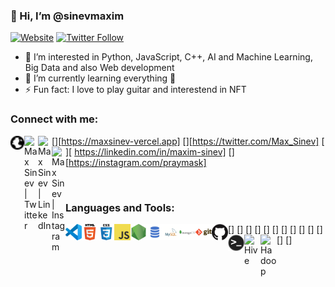 ### 👋 Hi, I’m @sinevmaxim

[![Website](https://img.shields.io/website?label=maxsinev.vercel.app&style=for-the-badge&url=https%3A%2F%maxsinev.vercel.app)](https://maxsinev.vercel.app)
[![Twitter Follow](https://img.shields.io/twitter/follow/Max_Sinev?color=1DA1F2&logo=twitter&style=for-the-badge)](https://twitter.com/intent/follow?original_referer=https%3A%2F%2Fgithub.com%2FSinevMaxim&screen_name=Max_Sinev)

- 👀 I’m interested in Python, JavaScript, C++, AI and Machine Learning, Big Data and also Web development
- 🌱 I’m currently learning everything 🤣
- ⚡ Fun fact: I love to play guitar and interestend in NFT




### Connect with me:

[<img align="left" alt="MaxSinev Portfolio" width="22px" src="https://raw.githubusercontent.com/iconic/open-iconic/master/svg/globe.svg" />][https://maxsinev-vercel.app]
[<img align="left" alt="Max Sinev | Twitter" width="22px" src="https://cdn.jsdelivr.net/npm/simple-icons@v3/icons/twitter.svg" />][https://twitter.com/Max_Sinev]
[<img align="left" alt="Max Sinev | LinkedIn" width="22px" src="https://cdn.jsdelivr.net/npm/simple-icons@v3/icons/linkedin.svg" />][ https://linkedin.com/in/maxim-sinev]
[<img align="left" alt="Max Sinev | Instagram" width="22px" src="https://cdn.jsdelivr.net/npm/simple-icons@v3/icons/instagram.svg" />][https://instagram.com/praymask]


<br />

### Languages and Tools:

[<img align="left" alt="Visual Studio Code" width="26px" src="https://raw.githubusercontent.com/github/explore/80688e429a7d4ef2fca1e82350fe8e3517d3494d/topics/visual-studio-code/visual-studio-code.png" />]
[<img align="left" alt="HTML5" width="26px" src="https://raw.githubusercontent.com/github/explore/80688e429a7d4ef2fca1e82350fe8e3517d3494d/topics/html/html.png" />]
[<img align="left" alt="CSS3" width="26px" src="https://raw.githubusercontent.com/github/explore/80688e429a7d4ef2fca1e82350fe8e3517d3494d/topics/css/css.png" />]
[<img align="left" alt="JavaScript" width="26px" src="https://raw.githubusercontent.com/github/explore/80688e429a7d4ef2fca1e82350fe8e3517d3494d/topics/javascript/javascript.png" />]
[<img align="left" alt="Node.js" width="26px" src="https://raw.githubusercontent.com/github/explore/80688e429a7d4ef2fca1e82350fe8e3517d3494d/topics/nodejs/nodejs.png" />]
[<img align="left" alt="SQL" width="26px" src="https://raw.githubusercontent.com/github/explore/80688e429a7d4ef2fca1e82350fe8e3517d3494d/topics/sql/sql.png" />]
[<img align="left" alt="MySQL" width="26px" src="https://raw.githubusercontent.com/github/explore/80688e429a7d4ef2fca1e82350fe8e3517d3494d/topics/mysql/mysql.png" />]
[<img align="left" alt="MongoDB" width="26px" src="https://raw.githubusercontent.com/github/explore/80688e429a7d4ef2fca1e82350fe8e3517d3494d/topics/mongodb/mongodb.png" />]
[<img align="left" alt="Git" width="26px" src="https://raw.githubusercontent.com/github/explore/80688e429a7d4ef2fca1e82350fe8e3517d3494d/topics/git/git.png" />]
[<img align="left" alt="GitHub" width="26px" src="https://raw.githubusercontent.com/github/explore/78df643247d429f6cc873026c0622819ad797942/topics/github/github.png" />]
[<img align="left" alt="Terminal" width="26px" src="https://raw.githubusercontent.com/github/explore/80688e429a7d4ef2fca1e82350fe8e3517d3494d/topics/terminal/terminal.png" />]
[<img align="left" alt="Hive" width="26px" src="https://apache.org/logos/res/hive/default.png" />]
[<img align="left" alt="Hadoop" width="26px" src="https://apache.org/logos/res/hadoop/hadoop-ozone.png" />]





